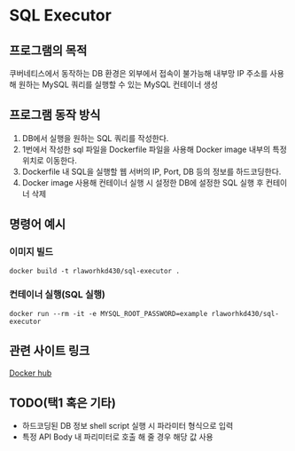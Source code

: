 # SQL Executor
## 프로그램의 목적
쿠버네티스에서 동작하는 DB 환경은 외부에서 접속이 불가능해 내부망 IP 주소를 사용해 원하는 MySQL 쿼리를 실행할 수 있는 MySQL 컨테이너 생성

## 프로그램 동작 방식
1. DB에서 실행을 원하는 SQL 쿼리를 작성한다.
2. 1번에서 작성한 sql 파일을 Dockerfile 파일을 사용해 Docker image 내부의 특정 위치로 이동한다.
3. Dockerfile 내 SQL을 실행할 웹 서버의 IP, Port, DB 등의 정보를 하드코딩한다.
4. Docker image 사용해 컨테이너 실행 시 설정한 DB에 설정한 SQL 실행 후 컨테이너 삭제

## 명령어 예시
### 이미지 빌드
```
docker build -t rlaworhkd430/sql-executor .
```

### 컨테이너 실행(SQL 실행)
```
docker run --rm -it -e MYSQL_ROOT_PASSWORD=example rlaworhkd430/sql-executor
```

## 관련 사이트 링크
[Docker hub](https://hub.docker.com/repository/docker/rlaworhkd430/sql-executor)

## TODO(택1 혹은 기타)
* 하드코딩된 DB 정보 shell script 실행 시 파라미터 형식으로 입력
* 특정 API Body 내 파리미터로 호출 해 줄 경우 해당 값 사용